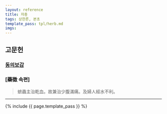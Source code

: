 ```yaml
---
layout: reference
title: 자충
tags: 상한론, 본초
template_pass: tpl/herb.md
imgs:
---
```


## 고문헌

### [동의보감]()




### [藥徵 속편]

> 蟅蟲主治乾血。故兼治少腹滿痛。及婦人經水不利。

***

{% include {{ page.template_pass }} %}
